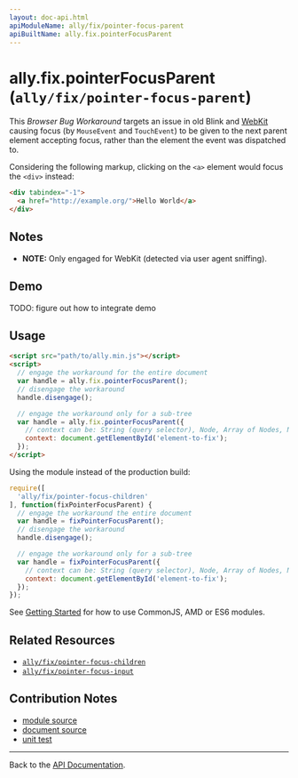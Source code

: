```yaml
---
layout: doc-api.html
apiModuleName: ally/fix/pointer-focus-parent
apiBuiltName: ally.fix.pointerFocusParent
---
```


# ally.fix.pointerFocusParent (`ally/fix/pointer-focus-parent`)

This *Browser Bug Workaround* targets an issue in old Blink and [WebKit](https://bugs.webkit.org/show_bug.cgi?id=139945) causing focus (by `MouseEvent` and `TouchEvent`) to be given to the next parent element accepting focus, rather than the element the event was
dispatched to.

Considering the following markup, clicking on the `<a>` element would focus the `<div>` instead:

```html
<div tabindex="-1">
  <a href="http://example.org/">Hello World</a>
</div>
```


## Notes

* **NOTE:** Only engaged for WebKit (detected via user agent sniffing).


## Demo

TODO: figure out how to integrate demo


## Usage

```html
<script src="path/to/ally.min.js"></script>
<script>
  // engage the workaround for the entire document
  var handle = ally.fix.pointerFocusParent();
  // disengage the workaround
  handle.disengage();

  // engage the workaround only for a sub-tree
  var handle = ally.fix.pointerFocusParent({
    // context can be: String (query selector), Node, Array of Nodes, NodeList, HTMLCollection
    context: document.getElementById('element-to-fix');
  });
</script>
```

Using the module instead of the production build:

```js
require([
  'ally/fix/pointer-focus-children'
], function(fixPointerFocusParent) {
  // engage the workaround the entire document
  var handle = fixPointerFocusParent();
  // disengage the workaround
  handle.disengage();

  // engage the workaround only for a sub-tree
  var handle = fixPointerFocusParent({
    // context can be: String (query selector), Node, Array of Nodes, NodeList, HTMLCollection
    context: document.getElementById('element-to-fix');
  });
});
```

See [Getting Started](../../getting-started.md) for how to use CommonJS, AMD or ES6 modules.


## Related Resources

* [`ally/fix/pointer-focus-children`](pointer-focus-children.md)
* [`ally/fix/pointer-focus-input`](pointer-focus-input.md)


## Contribution Notes

* [module source](https://github.com/medialize/ally.js/blob/master/src/fix/pointer-focus-parent.js)
* [document source](https://github.com/medialize/ally.js/blob/master/docs/api/fix/pointer-focus-parent.md)
* [unit test](https://github.com/medialize/ally.js/blob/master/test/unit/fix.pointer-focus-parent.test.js)


---

Back to the [API Documentation](../README.md).

